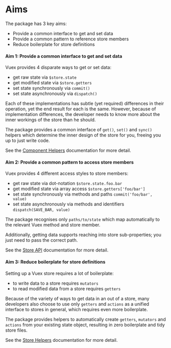# Aims

The package has 3 key aims:

- Provide a common interface to get and set data
- Provide a common pattern to reference store members
- Reduce boilerplate for store definitions


#### Aim 1: Provide a common interface to get and set data

Vuex provides 4 disparate ways to get or set data:

- get raw state via `$store.state`
- get modified state via `$store.getters`
- set state synchronously via `commit()`
- set state asynchronously via `dispatch()`

Each of these implementations has subtle (yet required) differences in their operation, yet the end result for each is the same. However, because of implementation differences, the developer needs to know more about the inner workings of the store than he should.

The package provides a common interface of `get()`, `set()` and `sync()` helpers which determine the inner design of the store for you, freeing you up to just write code.

See the [Component Helpers](../api/component.md) documentation for more detail.

#### Aim 2: Provide a common pattern to access store members

Vuex provides 4 different access styles to store members:

- get raw state via dot-notation `$store.state.foo.bar`
- get modified state via array access `$store.getters['foo/bar']`
- set state synchronously via methods and paths `commit('foo/bar', value)`
- set state asynchronously via methods and identifiers `dispatch(SAVE_BAR, value)`

The package recognises only `paths/to/state` which map automatically to the relevant Vuex method and store member.

Additionally, getting data supports reaching into store sub-properties; you just need to pass the correct path.

See the [Store API](../api/index.md) documentation for more detail.

#### Aim 3: Reduce boilerplate for store definitions

Setting up a Vuex store requires a lot of boilerplate:

- to write data to a store requires `mutators`
- to read modified data from a store requires `getters`

Because of the variety of ways to get data in an out of a store, many developers also choose to use only `getters` and `actions` as a unified interface to stores in general, which requires even more boilerplate.

The package provides helpers to automatically create `getters`, `mutators` and `actions` from your existing state object, resulting in zero boilerplate and tidy store files.

See the [Store Helpers](store.md) documentation for more detail.
